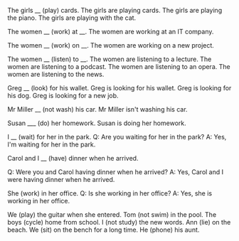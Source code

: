 The girls __ (play) cards.
The girls are playing cards.
The girls are playing the piano.
The girls are playing with the cat.


The women __ (work) at __.
The women are working at an IT company.

The women __ (work) on __.
The women are working on a new project.

The women __ (listen) to __.
The women are listening to a lecture.
The women are listening to a podcast.
The women are listening to an opera.
The women are listening to the news.


Greg __ (look) for his wallet.
Greg is looking for his wallet.
Greg is looking for his dog.
Greg is looking for a new job.



Mr Miller __ (not wash) his car.
Mr Miller isn't  washing his car.


Susan ___ (do) her homework.
Susan is doing her homework.



I __ (wait) for her in the park.
Q: Are you waiting for her in the park?
A: Yes, I'm waiting for her in the park.




Carol and I __ (have) dinner when he arrived.

Q: Were you and Carol having dinner when he arrived?
A: Yes, Carol and I were having dinner when he arrived.

She  (work) in her office.
Q: Is she working in her office?
A: Yes, she is working in her office.





We 
 (play) the guitar when she entered.
Tom 
 (not swim) in the pool.
The boys 
 (cycle) home from school.
I 
 (not study) the new words.
Ann 
 (lie) on the beach.
We 
 (sit) on the bench for a long time.
He 
 (phone) his aunt.